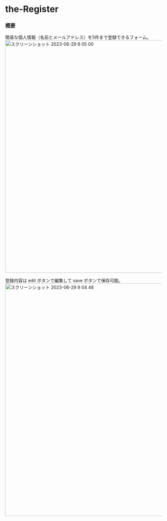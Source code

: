 ﻿# the-Register

### 概要
簡易な個人情報（名前とメールアドレス）を5件まで登録できるフォーム。<br>
<img width="748" alt="スクリーンショット 2023-06-29 9 05 00" src="https://github.com/Benjuwan/the-register/assets/90702379/312da29c-3379-42cf-b4d4-0e288c52f42e">

登録内容は edit ボタンで編集して save ボタンで保存可能。<br>
<img width="748" alt="スクリーンショット 2023-06-29 9 04 48" src="https://github.com/Benjuwan/the-register/assets/90702379/f2273ebb-4161-4b5d-a0a7-c00ef33741bc">
